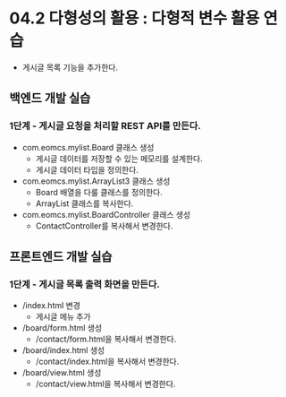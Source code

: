 # 04.2 다형성의 활용 : 다형적 변수 활용 연습

- 게시글 목록 기능을 추가한다.

## 백엔드 개발 실습

### 1단계 - 게시글 요청을 처리할 REST API를 만든다.

- com.eomcs.mylist.Board 클래스 생성
  - 게시글 데이터를 저장할 수 있는 메모리를 설계한다.
  - 게시글 데이터 타입을 정의한다.
- com.eomcs.mylist.ArrayList3 클래스 생성
  - Board 배열을 다룰 클래스를 정의한다.
  - ArrayList 클래스를 복사한다.
- com.eomcs.mylist.BoardController 클래스 생성
  - ContactController를 복사해서 변경한다.

## 프론트엔드 개발 실습

### 1단계 - 게시글 목록 출력 화면을 만든다.

- /index.html 변경
  - 게시글 메뉴 추가
- /board/form.html 생성
  - /contact/form.html을 복사해서 변경한다.
- /board/index.html 생성
  - /contact/index.html을 복사해서 변경한다.
- /board/view.html 생성
  - /contact/view.html을 복사해서 변경한다.
